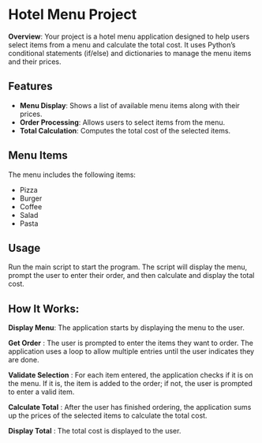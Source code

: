 # Hotel Menu Project<br>
**Overview**: Your project is a hotel menu application designed to help users select items from a menu and calculate the total cost. 
It uses Python’s conditional statements (if/else) and dictionaries to manage the menu items and their prices.

## Features
- **Menu Display**: Shows a list of available menu items along with their prices.
- **Order Processing**: Allows users to select items from the menu.
- **Total Calculation**: Computes the total cost of the selected items.

 ## Menu Items<br>
The menu includes the following items:<br>
- Pizza
- Burger
- Coffee
- Salad
- Pasta

## Usage<br>
Run the main script to start the program. The script will display the menu, prompt the user to enter their order, and then calculate and display the total cost.

## How It Works:<br>
**Display Menu**: The application starts by displaying the menu to the user.<br>

**Get Order** : The user is prompted to enter the items they want to order.
                The application uses a loop to allow multiple entries until the user indicates they are done.<br>

**Validate Selection** : For each item entered, the application checks if it is on the menu.
                        If it is, the item is added to the order; if not, the user is prompted to enter a valid item.<br>

**Calculate Total** : After the user has finished ordering, the application sums up the prices of the selected items to calculate the total cost.<br>

**Display Total** : The total cost is displayed to the user.<br>
